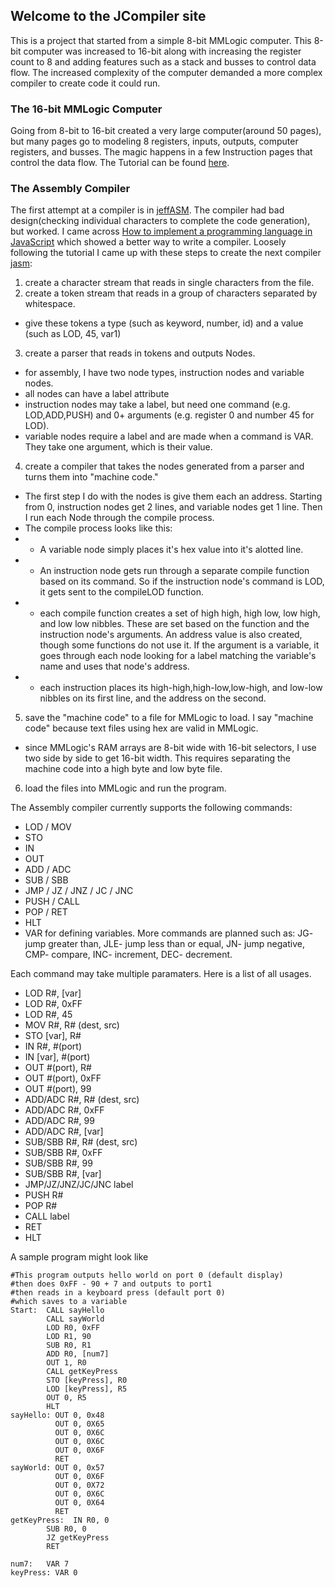 ## Welcome to the JCompiler site

This is a project that started from a simple 8-bit MMLogic computer. This 8-bit computer was increased to 16-bit along with increasing the register count to 8 and adding features such as a stack and busses to control data flow. The increased complexity of the computer demanded a more complex compiler to create code it could run.

### The 16-bit MMLogic Computer
Going from 8-bit to 16-bit created a very large computer(around 50 pages), but many pages go to modeling 8 registers, inputs, outputs, computer registers, and busses. The magic happens in a few Instruction pages that control the data flow.
The Tutorial can be found [here](https://grexel.github.io/JCompiler/MMLogicTutorial).
### The Assembly Compiler
The first attempt at a compiler is in [jeffASM](https://github.com/Grexel/JCompiler/tree/master/src/jeffasm). The compiler had bad design(checking individual characters to complete the code generation), but worked. I came across [How to implement a programming language in JavaScript](http://lisperator.net/pltut/) which showed a better way to write a compiler.
Loosely following the tutorial I came up with these steps to create the next compiler [jasm](https://github.com/Grexel/JCompiler/tree/master/src/jeffasm):
1. create a character stream that reads in single characters from the file.
2. create a token stream that reads in a group of characters separated by whitespace.
  - give these tokens a type (such as keyword, number, id) and a value (such as LOD, 45, var1)
3. create a parser that reads in tokens and outputs Nodes.
  - for assembly, I have two node types, instruction nodes and variable nodes.
  - all nodes can have a label attribute
  - instruction nodes may take a label, but need one command (e.g. LOD,ADD,PUSH) and 0+ arguments (e.g. register 0 and number 45 for LOD).
  - variable nodes require a label and are made when a command is VAR. They take one argument, which is their value.
 4. create a compiler that takes the nodes generated from a parser and turns them into "machine code."
  - The first step I do with the nodes is give them each an address. Starting from 0, instruction nodes get 2 lines, and variable nodes get 1 line. Then I run each Node through the compile process. 
  - The compile process looks like this:
  - - A variable node simply places it's hex value into it's alotted line. 
  - - An instruction node gets run through a separate compile function based on its command. So if the instruction node's command is LOD, it gets sent to the compileLOD function.
  - - each compile function creates a set of high high, high low, low high, and low low nibbles. These are set based on the function  and the instruction node's arguments. An address value is also created, though some functions do not use it. If the argument is a variable, it goes through each node looking for a label matching the variable's name and uses that node's address.
  - - each instruction places its high-high,high-low,low-high, and low-low nibbles on its first line, and the address on the second.
 5. save the "machine code" to a file for MMLogic to load. I say "machine code" because text files using hex are valid in MMLogic.
  - since MMLogic's RAM arrays are 8-bit wide with 16-bit selectors, I use two side by side to get 16-bit width. This requires separating the machine code into a high byte and low byte file.
 6. load the files into MMLogic and run the program.

The Assembly compiler currently supports the following commands:
  - LOD / MOV
  - STO
  - IN
  - OUT
  - ADD / ADC
  - SUB / SBB
  - JMP / JZ / JNZ / JC / JNC 
  - PUSH / CALL
  - POP / RET
  - HLT
  - VAR for defining variables.
More commands are planned such as: JG- jump greater than, JLE- jump less than or equal, JN- jump negative, CMP- compare, INC- increment, DEC- decrement.

Each command may take multiple paramaters. Here is a list of all usages.
  - LOD R#, [var]
  - LOD R#, 0xFF
  - LOD R#, 45
  - MOV R#, R# (dest, src)
  - STO [var], R#
  - IN R#, #(port)
  - IN [var], #(port)
  - OUT #(port), R#
  - OUT #(port), 0xFF
  - OUT #(port), 99
  - ADD/ADC R#, R# (dest, src)
  - ADD/ADC R#, 0xFF
  - ADD/ADC R#, 99 
  - ADD/ADC R#, [var]
  - SUB/SBB R#, R# (dest, src)
  - SUB/SBB R#, 0xFF
  - SUB/SBB R#, 99 
  - SUB/SBB R#, [var]
  - JMP/JZ/JNZ/JC/JNC label
  - PUSH R#
  - POP R#
  - CALL label
  - RET
  - HLT
  
A sample program might look like
```
#This program outputs hello world on port 0 (default display)
#then does 0xFF - 90 + 7 and outputs to port1
#then reads in a keyboard press (default port 0)
#which saves to a variable
Start:  CALL sayHello
        CALL sayWorld
        LOD R0, 0xFF
        LOD R1, 90
        SUB R0, R1
        ADD R0, [num7]
        OUT 1, R0
        CALL getKeyPress
        STO [keyPress], R0
        LOD [keyPress], R5
        OUT 0, R5
        HLT
sayHello: OUT 0, 0x48
          OUT 0, 0X65
          OUT 0, 0X6C
          OUT 0, 0X6C
          OUT 0, 0X6F
          RET
sayWorld: OUT 0, 0x57
          OUT 0, 0X6F
          OUT 0, 0X72
          OUT 0, 0X6C
          OUT 0, 0X64
          RET
getKeyPress:  IN R0, 0
        SUB R0, 0
        JZ getKeyPress
        RET
        
num7:   VAR 7
keyPress: VAR 0
```
